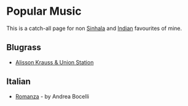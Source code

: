 # Popular Music

This is a catch-all page for non [Sinhala](sinhala.md) and [Indian](indian.md)
favourites of mine.

## Blugrass

- [Alisson Krauss & Union Station](https://www.last.fm/music/Alison+Krauss+&+Union+Station)

## Italian

- [Romanza](https://open.spotify.com/album/4myEOR9cjLVBiwQuBxL4av?si=jebhWcEETrqGpPkw137ycQ) -
  by Andrea Bocelli
